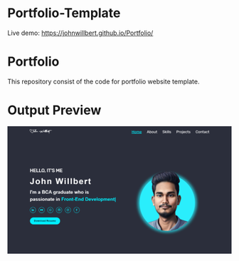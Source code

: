 # Portfolio-Template
Live demo: https://johnwillbert.github.io/Portfolio/

# Portfolio
This repository consist of the code for portfolio website template.

# Output Preview
<img src="./img/PreviewPortfolio.png">
